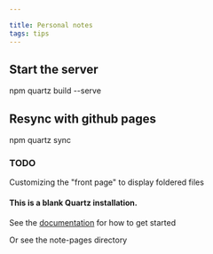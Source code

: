 ```yaml
---

title: Personal notes
tags: tips
---
```


## Start the server
npm quartz build --serve

## Resync with github pages
npm quartz sync


### TODO
Customizing the "front page" to display foldered files

#### This is a blank Quartz installation.
See the [documentation](https://quartz.jzhao.xyz) for how to get started

Or see the note-pages directory
